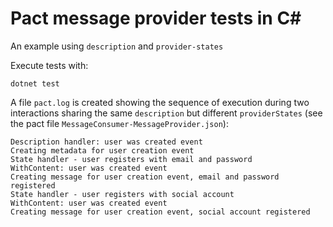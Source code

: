 # Pact message provider tests in C#

An example using `description` and `provider-states`

Execute tests with:

```
dotnet test
```

A file `pact.log` is created showing the sequence of execution during two interactions sharing the same `description` but different `providerStates` (see the pact file `MessageConsumer-MessageProvider.json`):

```
Description handler: user was created event
Creating metadata for user creation event
State handler - user registers with email and password
WithContent: user was created event
Creating message for user creation event, email and password registered
State handler - user registers with social account
WithContent: user was created event
Creating message for user creation event, social account registered
```
